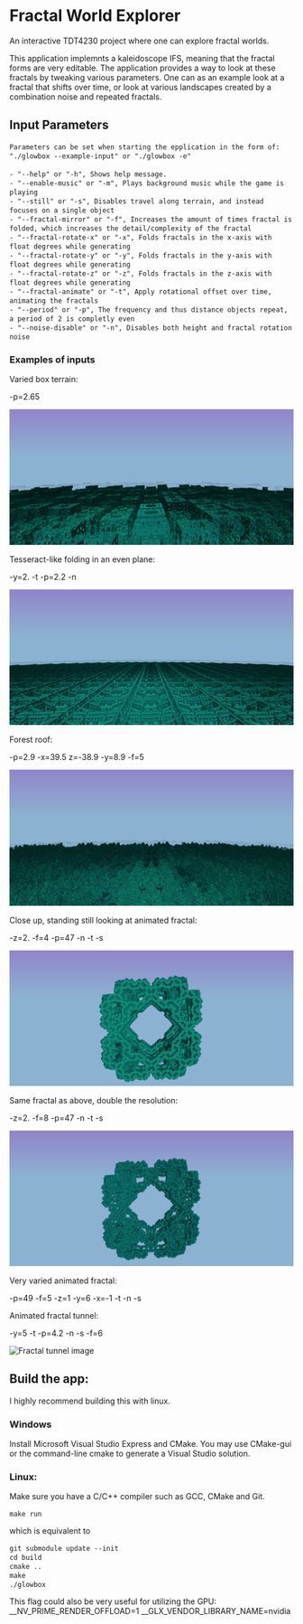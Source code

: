 # Fractal World Explorer
An interactive TDT4230 project where one can explore fractal worlds.

This application implemnts a kaleidoscope IFS, meaning that the fractal forms are very editable.
The application provides a way to look at these fractals by tweaking various parameters.
One can as an example look at a fractal that shifts over time, or look at various landscapes created by a combination noise and repeated fractals.

## Input Parameters
    Parameters can be set when starting the epplication in the form of:
	"./glowbox --example-input" or "./glowbox -e"

	- "--help" or "-h", Shows help message.
    - "--enable-music" or "-m", Plays background music while the game is playing
    - "--still" or "-s", Disables travel along terrain, and instead focuses on a single object
    - "--fractal-mirror" or "-f", Increases the amount of times fractal is folded, which increases the detail/complexity of the fractal
    - "--fractal-rotate-x" or "-x", Folds fractals in the x-axis with float degrees while generating
    - "--fractal-rotate-y" or "-y", Folds fractals in the y-axis with float degrees while generating
    - "--fractal-rotate-z" or "-z", Folds fractals in the z-axis with float degrees while generating
    - "--fractal-animate" or "-t", Apply rotational offset over time, animating the fractals
    - "--period" or "-p", The frequency and thus distance objects repeat, a period of 2 is completly even
    - "--noise-disable" or "-n", Disables both height and fractal rotation noise

### Examples of inputs
Varied box terrain:

-p=2.65

![Varied box terrain image](/res/Images/variedBoxTerrain.png "Varied box terrain")

Tesseract-like folding in an even plane:

-y=2. -t -p=2.2 -n

![Tesseract terrain image](/res/Images/tesseractFolding.png "Tesseract-like terrain")

Forest roof:

-p=2.9 -x=39.5 z=-38.9 -y=8.9 -f=5

![Forest terrain image](/res/Images/forest.png "Forest-roof terrain")

Close up, standing still looking at animated fractal:

-z=2. -f=4 -p=47 -n -t -s

![Single z-rotated fractal image](/res/Images/SingleZRotationFractal.png "Single z-rotated fractal")

Same fractal as above, double the resolution:

-z=2. -f=8 -p=47 -n -t -s

![Z-rotated fractal extra folds image](/res/Images/SingleZRotationFractalExtraFolds.png "Single z-rotated fractal folded extra")


Very varied animated fractal:

-p=49 -f=5 -z=1 -y=6 -x=-1 -t -n -s

Animated fractal tunnel:

-y=5 -t -p=4.2 -n -s -f=6

![Fractal tunnel image](/res/Images/tunnel.png "Fractal tunnel")

## Build the app:

I highly recommend building this with linux.

### Windows

Install Microsoft Visual Studio Express and CMake.
You may use CMake-gui or the command-line cmake to generate a Visual Studio solution.

### Linux:

Make sure you have a C/C++ compiler such as  GCC, CMake and Git.

	make run

which is equivalent to

	git submodule update --init
	cd build
	cmake ..
	make
	./glowbox

This flag could also be very useful for utilizing the GPU:
__NV_PRIME_RENDER_OFFLOAD=1 __GLX_VENDOR_LIBRARY_NAME=nvidia 

